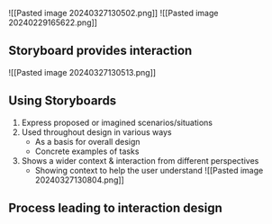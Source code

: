 ![[Pasted image 20240327130502.png]]
![[Pasted image 20240229165622.png]]
## Storyboard provides interaction
![[Pasted image 20240327130513.png]]

## Using Storyboards
1. Express proposed or imagined scenarios/situations
2. Used throughout design in various ways
	- As a basis for overall design
	- Concrete examples of tasks
3. Shows a wider context & interaction from different perspectives
	- Showing context to help the user understand
![[Pasted image 20240327130804.png]]

## Process leading to interaction design
